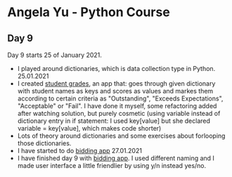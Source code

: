 # Angela Yu - Python Course
## Day 9
Day 9 starts 25 of January 2021. 
- I played around dictionaries, which is data collection type in Python. 25.01.2021
- I created [student grades](student_grades.py), an app that: goes through given dictionary with student names as keys and scores as values and markes them according to certain criteria as "Outstanding", "Exceeds Expectations", "Acceptable" or "Fail". I have done it myself, some refactoring added after watching solution, but purely cosmetic (using variable instead of dictionary entry in if statement: I used key[value] but she declared variable = key[value], which makes code shorter)
- Lots of theory around dictionaries and some exercises about forlooping those dictionaries.
- I have started to do [bidding app](bid.0.1.py) 27.01.2021
- I have finished day 9 with [bidding app](bid.0.5.py). I used different naming and I made user interface a little friendlier by using y/n instead yes/no.